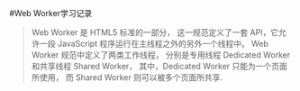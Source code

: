 #Web Worker学习记录
>Web Worker 是 HTML5 标准的一部分，
这一规范定义了一套 API，它允许一段 JavaScript 程序运行在主线程之外的另外一个线程中。
Web Worker 规范中定义了两类工作线程，
分别是专用线程 Dedicated Worker 和共享线程 Shared Worker，
其中，Dedicated Worker 只能为一个页面所使用，
而 Shared Worker 则可以被多个页面所共享.